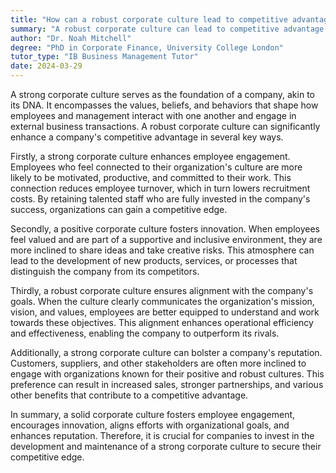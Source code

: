 ```yaml
---
title: "How can a robust corporate culture lead to competitive advantage?"
summary: "A robust corporate culture can lead to competitive advantage by fostering employee engagement, innovation, and alignment with company goals."
author: "Dr. Noah Mitchell"
degree: "PhD in Corporate Finance, University College London"
tutor_type: "IB Business Management Tutor"
date: 2024-03-29
---
```


A strong corporate culture serves as the foundation of a company, akin to its DNA. It encompasses the values, beliefs, and behaviors that shape how employees and management interact with one another and engage in external business transactions. A robust corporate culture can significantly enhance a company's competitive advantage in several key ways.

Firstly, a strong corporate culture enhances employee engagement. Employees who feel connected to their organization's culture are more likely to be motivated, productive, and committed to their work. This connection reduces employee turnover, which in turn lowers recruitment costs. By retaining talented staff who are fully invested in the company's success, organizations can gain a competitive edge.

Secondly, a positive corporate culture fosters innovation. When employees feel valued and are part of a supportive and inclusive environment, they are more inclined to share ideas and take creative risks. This atmosphere can lead to the development of new products, services, or processes that distinguish the company from its competitors.

Thirdly, a robust corporate culture ensures alignment with the company's goals. When the culture clearly communicates the organization's mission, vision, and values, employees are better equipped to understand and work towards these objectives. This alignment enhances operational efficiency and effectiveness, enabling the company to outperform its rivals.

Additionally, a strong corporate culture can bolster a company's reputation. Customers, suppliers, and other stakeholders are often more inclined to engage with organizations known for their positive and robust cultures. This preference can result in increased sales, stronger partnerships, and various other benefits that contribute to a competitive advantage.

In summary, a solid corporate culture fosters employee engagement, encourages innovation, aligns efforts with organizational goals, and enhances reputation. Therefore, it is crucial for companies to invest in the development and maintenance of a strong corporate culture to secure their competitive edge.
    